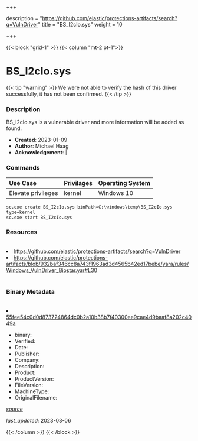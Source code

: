 +++

description = "https://github.com/elastic/protections-artifacts/search?q=VulnDriver"
title = "BS_I2cIo.sys"
weight = 10

+++


{{< block "grid-1" >}}
{{< column "mt-2 pt-1">}}




# BS_I2cIo.sys 


{{< tip "warning" >}}
We were not able to verify the hash of this driver successfully, it has not been confirmed.
{{< /tip >}}




### Description


BS_I2cIo.sys is a vulnerable driver and more information will be added as found.


- **Created**: 2023-01-09
- **Author**: Michael Haag
- **Acknowledgement**:  | [](https://twitter.com/)

### Commands

| Use Case | Privilages | Operating System | 
|:---- | ---- | ---- |
| Elevate privileges | kernel | Windows 10 |

```
sc.exe create BS_I2cIo.sys binPath=C:\windows\temp\BS_I2cIo.sys type=kernel
sc.exe start BS_I2cIo.sys
```

### Resources
<br>


<li><a href=" https://github.com/elastic/protections-artifacts/search?q=VulnDriver"> https://github.com/elastic/protections-artifacts/search?q=VulnDriver</a></li>

<li><a href="https://github.com/elastic/protections-artifacts/blob/932baf346cc8a743f1963ad3d4565b42ed17bebe/yara/rules/Windows_VulnDriver_Biostar.yar#L30">https://github.com/elastic/protections-artifacts/blob/932baf346cc8a743f1963ad3d4565b42ed17bebe/yara/rules/Windows_VulnDriver_Biostar.yar#L30</a></li>


<br>


### Binary Metadata
<br>



<li><a href="https://www.virustotal.com/gui/file/55fee54c0d0d873724864dc0b2a10b38b7f40300ee9cae4d9baaf8a202c4049a">55fee54c0d0d873724864dc0b2a10b38b7f40300ee9cae4d9baaf8a202c4049a</a></li>



- binary: 
- Verified: 
- Date: 
- Publisher: 
- Company: 
- Description: 
- Product: 
- ProductVersion: 
- FileVersion: 
- MachineType: 
- OriginalFilename: 

[*source*](https://github.com/magicsword-io/LOLDrivers/tree/main/yaml/bs_i2cio.sys.yml)

*last_updated:* 2023-03-06


{{< /column >}}
{{< /block >}}
